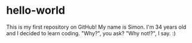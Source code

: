 # hello-world
This is my first repository on GitHub!
My name is Simon. I'm 34 years old and I decided to learn coding. "Why?", you ask? "Why not!?", I say. :)
